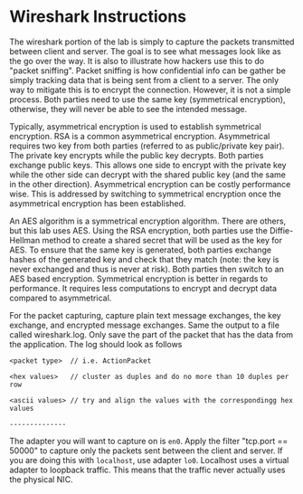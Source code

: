 # Wireshark Instructions

The wireshark portion of the lab is simply to capture the packets transmitted between client and server. The goal is to see what messages look like as the go over the way. It is also to illustrate how hackers use this to do "packet sniffing". Packet sniffing is how confidential info can be gather be simply tracking data that is being sent from a client to a server. The only way to mitigate this is to encrypt the connection. However, it is not a simple process. Both parties need to use the same key (symmetrical encryption), otherwise, they will never be able to see the intended message. 

Typically, asymmetrical encryption is used to establish symmetrical encryption. RSA is a common asymmetrical encryption. Asymmetrical requires two key from both parties (referred to as public/private key pair). The private key encrypts while the public key decrypts. Both parties exchange public keys. This allows one side to encrypt with the private key while the other side can decrypt with the shared public key (and the same in the other direction). Asymmetrical encryption can be costly performance wise. This is addressed by switching to symmetrical encryption once the asymmetrical encryption has been established.

An AES algorithm is a symmetrical encryption algorithm. There are others, but this lab uses AES. Using the RSA encryption, both parties use the Diffie-Hellman method to create a shared secret that will be used as the key for AES. To ensure that the same key is generated, both parties exchange hashes of the generated key and check that they match (note: the key is never exchanged and thus is never at risk). Both parties then switch to an AES based encryption. Symmetrical encryption is better in regards to performance. It requires less computations to encrypt and decrypt data compared to asymmetrical. 

For the packet capturing, capture plain text message exchanges, the key exchange, and encrypted message exchanges. Same the output to a file called wireshark.log. Only save the part of the packet that has the data from the application. The log should look as follows

```
<packet type>  // i.e. ActionPacket

<hex values>   // cluster as duples and do no more than 10 duples per row

<ascii values> // try and align the values with the correspondingg hex values

--------------
```

The adapter you will want to capture on is `en0`. Apply the filter "tcp.port == 50000" to capture only the packets sent between the client and server. If you are doing this with `localhost`, use adapter `lo0`. Localhost uses a virtual adapter to loopback traffic. This means that the traffic never actually uses the physical NIC.